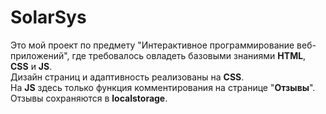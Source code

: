 # SolarSys
Это мой проект по предмету "Интерактивное программирование веб-приложений", где требовалось овладеть базовыми знаниями **HTML**, **CSS** и **JS**.</br>
Дизайн страниц и адаптивность реализованы на **CSS**.</br>
На **JS** здесь только функция комментирования на странице "**Отзывы**". Отзывы сохраняются в **localstorage**.
